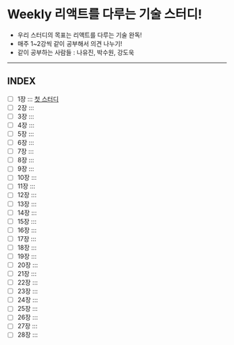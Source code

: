 # Weekly 리액트를 다루는 기술 스터디!
- 우리 스터디의 목표는 리액트를 다루는 기술 완독!
- 매주 1~2강씩 같이 공부해서 의견 나누기!
- 같이 공부하는 사람들 : 나유진, 박수원, 강도욱

-------

## INDEX
- [ ] 1장 ::: [ 첫 스터디 ](https://github.com/Kang-Dowook/reactjs_study/blob/master/first/README.md)
- [ ] 2장 :::
- [ ] 3장 :::
- [ ] 4장 :::
- [ ] 5장 :::
- [ ] 6장 :::
- [ ] 7장 :::
- [ ] 8장 :::
- [ ] 9장 :::
- [ ] 10장 :::
- [ ] 11장 :::
- [ ] 12장 :::
- [ ] 13장 :::
- [ ] 14장 :::
- [ ] 15장 :::
- [ ] 16장 :::
- [ ] 17장 :::
- [ ] 18장 :::
- [ ] 19장 :::
- [ ] 20장 :::
- [ ] 21장 :::
- [ ] 22장 :::
- [ ] 23장 :::
- [ ] 24장 :::
- [ ] 25장 :::
- [ ] 26장 :::
- [ ] 27장 :::
- [ ] 28장 :::
